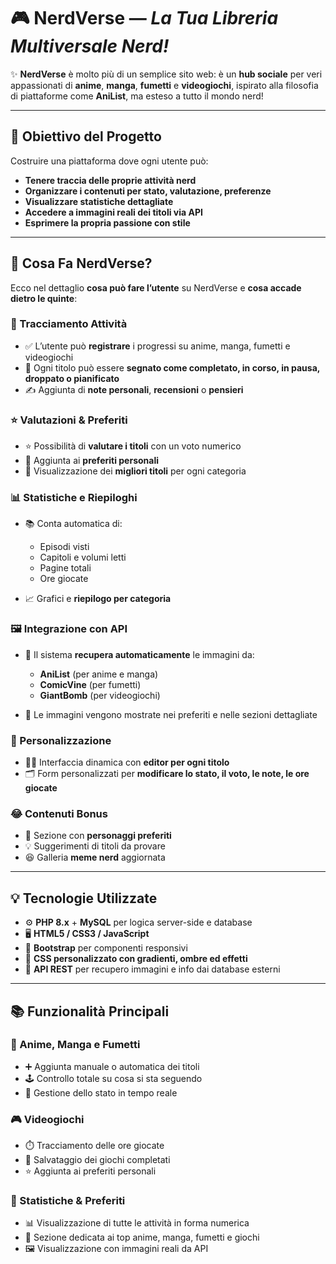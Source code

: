 # 🎮 NerdVerse — *La Tua Libreria Multiversale Nerd!*

✨ **NerdVerse** è molto più di un semplice sito web: è un **hub sociale** per veri appassionati di **anime**, **manga**, **fumetti** e **videogiochi**, ispirato alla filosofia di piattaforme come **AniList**, ma esteso a tutto il mondo nerd!

---

## 🚀 Obiettivo del Progetto

Costruire una piattaforma dove ogni utente può:

* **Tenere traccia delle proprie attività nerd**
* **Organizzare i contenuti per stato, valutazione, preferenze**
* **Visualizzare statistiche dettagliate**
* **Accedere a immagini reali dei titoli via API**
* **Esprimere la propria passione con stile**

---

## 🧠 Cosa Fa NerdVerse?

Ecco nel dettaglio **cosa può fare l’utente** su NerdVerse e **cosa accade dietro le quinte**:

### 📌 Tracciamento Attività

* ✅ L’utente può **registrare** i progressi su anime, manga, fumetti e videogiochi
* 📌 Ogni titolo può essere **segnato come completato, in corso, in pausa, droppato o pianificato**
* ✍️ Aggiunta di **note personali**, **recensioni** o **pensieri**

### ⭐ Valutazioni & Preferiti

* ⭐ Possibilità di **valutare i titoli** con un voto numerico
* 💖 Aggiunta ai **preferiti personali**
* 🏅 Visualizzazione dei **migliori titoli** per ogni categoria

### 📊 Statistiche e Riepiloghi

* 📚 Conta automatica di:

  * Episodi visti
  * Capitoli e volumi letti
  * Pagine totali
  * Ore giocate
* 📈 Grafici e **riepilogo per categoria**

### 🖼️ Integrazione con API

* 🔌 Il sistema **recupera automaticamente** le immagini da:

  * **AniList** (per anime e manga)
  * **ComicVine** (per fumetti)
  * **GiantBomb** (per videogiochi)
* 🎨 Le immagini vengono mostrate nei preferiti e nelle sezioni dettagliate

### 🧩 Personalizzazione

* 🧑‍💻 Interfaccia dinamica con **editor per ogni titolo**
* 🗂️ Form personalizzati per **modificare lo stato, il voto, le note, le ore giocate**

### 😂 Contenuti Bonus

* 🌟 Sezione con **personaggi preferiti**
* 💡 Suggerimenti di titoli da provare
* 😆 Galleria **meme nerd** aggiornata

---

## 💡 Tecnologie Utilizzate

* ⚙️ **PHP 8.x** + **MySQL** per logica server-side e database
* 🖥️ **HTML5 / CSS3 / JavaScript**
* 🧩 **Bootstrap** per componenti responsivi
* 🎨 **CSS personalizzato con gradienti, ombre ed effetti**
* 🔌 **API REST** per recupero immagini e info dai database esterni

---

## 📚 Funzionalità Principali

### 🧾 Anime, Manga e Fumetti

* ➕ Aggiunta manuale o automatica dei titoli
* 🕹️ Controllo totale su cosa si sta seguendo
* 🔁 Gestione dello stato in tempo reale

### 🎮 Videogiochi

* ⏱️ Tracciamento delle ore giocate
* 🏁 Salvataggio dei giochi completati
* ⭐ Aggiunta ai preferiti personali

### 📖 Statistiche & Preferiti

* 📊 Visualizzazione di tutte le attività in forma numerica
* 🌟 Sezione dedicata ai top anime, manga, fumetti e giochi
* 🖼️ Visualizzazione con immagini reali da API


